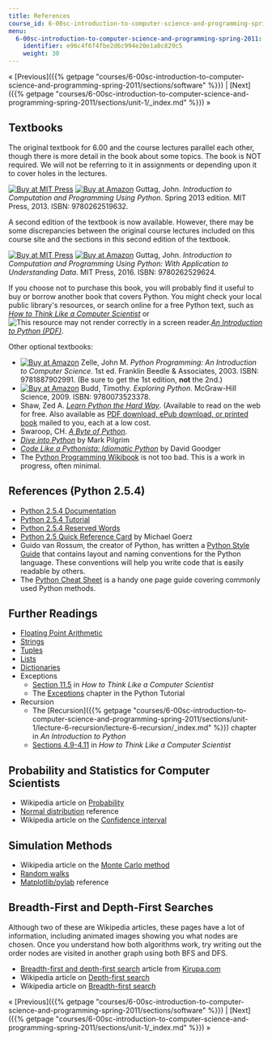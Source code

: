 ```yaml
---
title: References
course_id: 6-00sc-introduction-to-computer-science-and-programming-spring-2011
menu:
  6-00sc-introduction-to-computer-science-and-programming-spring-2011:
    identifier: e96c4f6f4fbe2d6c994e20e1a0c829c5
    weight: 30
---
```

« [Previous]({{% getpage "courses/6-00sc-introduction-to-computer-science-and-programming-spring-2011/sections/software" %}}) | [Next]({{% getpage "courses/6-00sc-introduction-to-computer-science-and-programming-spring-2011/sections/unit-1/_index.md" %}}) »

Textbooks
---------

The original textbook for 6.00 and the course lectures parallel each other, though there is more detail in the book about some topics. The book is NOT required. We will not be referring to it in assignments or depending upon it to cover holes in the lectures.

[![Buy at MIT Press](/images/mp_logo.gif)](https://mitpress.mit.edu/9780262519632) [![Buy at Amazon](/images/a_logo_17.gif)](https://www.amazon.com/dp/0262519631/ref=nosim/mitopencourse-20) Guttag, John. _Introduction to Computation and Programming Using Python_. Spring 2013 edition. MIT Press, 2013. ISBN: 9780262519632.

A second edition of the textbook is now available. However, there may be some discrepancies between the original course lectures included on this course site and the sections in this second edition of the textbook.

[![Buy at MIT Press](/images/mp_logo.gif)](https://mitpress.mit.edu/9780262529624) [![Buy at Amazon](/images/a_logo_17.gif)](https://www.amazon.com/dp/0262529629/ref=nosim/mitopencourse-20) Guttag, John. _Introduction to Computation and Programming Using Python: With Application to Understanding Data_. MIT Press, 2016. ISBN: 9780262529624.

If you choose not to purchase this book, you will probably find it useful to buy or borrow another book that covers Python. You might check your local public library's resources, or search online for a free Python text, such as [_How to Think Like a Computer Scientist_](http://www.greenteapress.com/thinkpython/html/index.html) or ![This resource may not render correctly in a screen reader.](/images/inacessible.gif)[_An Introduction to Python (PDF)_](http://tdc-www.harvard.edu/Python.pdf).

Other optional textbooks:

*   [![Buy at Amazon](/images/a_logo_17.gif)](http://www.amazon.com/exec/obidos/ASIN/1887902996/ref=nosim/mitopencourse-20) Zelle, John M. _Python Programming: An Introduction to Computer Science_. 1st ed. Franklin Beedle & Associates, 2003. ISBN: 9781887902991. (Be sure to get the 1st edition, **not** the 2nd.)
*   [![Buy at Amazon](/images/a_logo_17.gif)](http://www.amazon.com/exec/obidos/ASIN/0073523372/ref=nosim/mitopencourse-20) Budd, Timothy. _Exploring Python_. McGraw-Hill Science, 2009. ISBN: 9780073523378.
*   Shaw, Zed A. [_Learn Python the Hard Way_](http://learnpythonthehardway.org/book/). (Available to read on the web for free. Also available as [PDF download, ePub download, or printed book](http://learnpythonthehardway.org/) mailed to you, each at a low cost.
*   Swaroop, CH. [_A Byte of Python_](http://www.ibiblio.org/swaroopch/byteofpython/read/).
*   [_Dive into Python_](https://www.amazon.com/Dive-into-Python-Mark-Pilgrim/dp/1430224150) by Mark Pilgrim
*   [_Code Like a Pythonista: Idiomatic Python_](https://web.archive.org/web/20180129225229/http://python.net/~goodger/projects/pycon/2007/idiomatic/handout.html) by David Goodger
*   The [Python Programming Wikibook](http://en.wikibooks.org/wiki/Python_Programming) is not too bad. This is a work in progress, often minimal.

References (Python 2.5.4)
-------------------------

*   [Python 2.5.4 Documentation](http://www.python.org/doc/2.5.4/)
*   [Python 2.5.4 Tutorial](https://docs.python.org/release/2.5.4/tut/tut.html)
*   [Python 2.5.4 Reserved Words](https://docs.python.org/2.5/ref/keywords.html)
*   [Python 2.5 Quick Reference Card](http://michaelgoerz.net/refcards/#python25) by Michael Goerz
*   Guido van Rossum, the creator of Python, has written a [Python Style Guide](http://www.python.org/dev/peps/pep-0008/) that contains layout and naming conventions for the Python language. These conventions will help you write code that is easily readable by others.
*   The [Python Cheat Sheet](http://www.addedbytes.com/cheat-sheets/python-cheat-sheet/) is a handy one page guide covering commonly used Python methods.

Further Readings
----------------

*   [Floating Point Arithmetic](http://docs.python.org/tutorial/floatingpoint.html#tut-fp-issues)
*   [Strings](http://docs.python.org/library/string.html)
*   [Tuples](http://docs.python.org/tutorial/datastructures.html#tut-tuples)
*   [Lists](http://docs.python.org/tutorial/datastructures.html#more-on-lists)
*   [Dictionaries](http://docs.python.org/tutorial/datastructures.html#dictionaries)
*   Exceptions
    *   [Section 11.5](http://www.greenteapress.com/thinkpython/thinkCSpy/html/chap11.html) in _How to Think Like a Computer Scientist_
    *   The [Exceptions](http://docs.python.org/release/2.5.4/tut/node10.html) chapter in the Python Tutorial
*   Recursion
    *   The [Recursion]({{% getpage "courses/6-00sc-introduction-to-computer-science-and-programming-spring-2011/sections/unit-1/lecture-6-recursion/lecture-6-recursion/_index.md" %}}) chapter in _An Introduction to Python_
    *   [Sections 4.9-4.11](http://www.greenteapress.com/thinkpython/thinkCSpy/html/chap04.html) in _How to Think Like a Computer Scientist_

Probability and Statistics for Computer Scientists
--------------------------------------------------

*   Wikipedia article on [Probability](http://en.wikipedia.org/wiki/Probability)
*   [Normal distribution](http://www-stat.stanford.edu/~naras/jsm/NormalDensity/NormalDensity.html) reference
*   Wikipedia article on the [Confidence interval](http://en.wikipedia.org/wiki/Confidence_interval)

Simulation Methods
------------------

*   Wikipedia article on the [Monte Carlo method](http://en.wikipedia.org/wiki/Monte_Carlo_method)
*   [Random walks](http://www.chem.uoa.gr/applets/AppletSailor/Appl_Sailor2.html)
*   [Matplotlib/pylab](http://matplotlib.sourceforge.net/) reference

Breadth-First and Depth-First Searches
--------------------------------------

Although two of these are Wikipedia articles, these pages have a lot of information, including animated images showing you what nodes are chosen. Once you understand how both algorithms work, try writing out the order nodes are visited in another graph using both BFS and DFS.

*   [Breadth-first and depth-first search](http://www.kirupa.com/developer/actionscript/depth_breadth_search.htm) article from [Kirupa.com](http://www.kirupa.com/)
*   Wikipedia article on [Depth-first search](http://en.wikipedia.org/wiki/Depth-first_search)
*   Wikipedia article on [Breadth-first search](http://en.wikipedia.org/wiki/Breadth-first_search)

« [Previous]({{% getpage "courses/6-00sc-introduction-to-computer-science-and-programming-spring-2011/sections/software" %}}) | [Next]({{% getpage "courses/6-00sc-introduction-to-computer-science-and-programming-spring-2011/sections/unit-1/_index.md" %}}) »